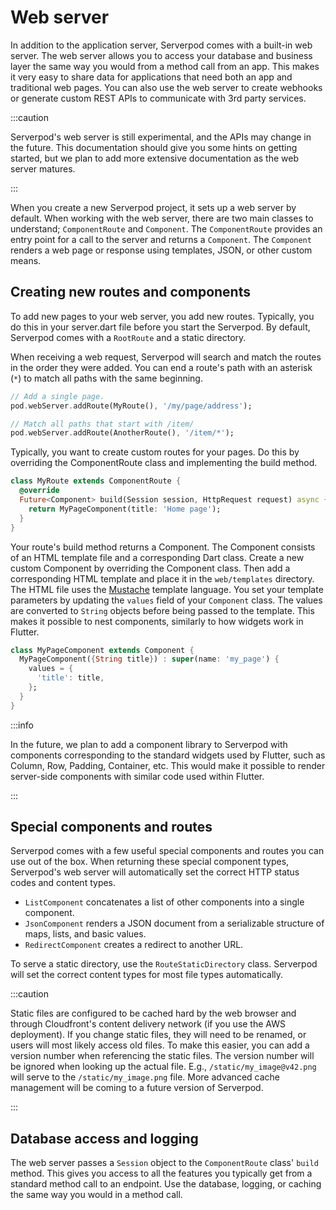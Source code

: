 # Web server

In addition to the application server, Serverpod comes with a built-in web server. The web server allows you to access your database and business layer the same way you would from a method call from an app. This makes it very easy to share data for applications that need both an app and traditional web pages. You can also use the web server to create webhooks or generate custom REST APIs to communicate with 3rd party services.

:::caution

Serverpod's web server is still experimental, and the APIs may change in the future. This documentation should give you some hints on getting started, but we plan to add more extensive documentation as the web server matures.

:::

When you create a new Serverpod project, it sets up a web server by default. When working with the web server, there are two main classes to understand; `ComponentRoute` and `Component`. The `ComponentRoute` provides an entry point for a call to the server and returns a `Component`. The `Component` renders a web page or response using templates, JSON, or other custom means.

## Creating new routes and components

To add new pages to your web server, you add new routes. Typically, you do this in your server.dart file before you start the Serverpod. By default, Serverpod comes with a `RootRoute` and a static directory.

When receiving a web request, Serverpod will search and match the routes in the order they were added. You can end a route's path with an asterisk (`*`) to match all paths with the same beginning.

```dart
// Add a single page.
pod.webServer.addRoute(MyRoute(), '/my/page/address');

// Match all paths that start with /item/
pod.webServer.addRoute(AnotherRoute(), '/item/*');
```

Typically, you want to create custom routes for your pages. Do this by overriding the ComponentRoute class and implementing the build method.

```dart
class MyRoute extends ComponentRoute {
  @override
  Future<Component> build(Session session, HttpRequest request) async {
    return MyPageComponent(title: 'Home page');
  }
}
```

Your route's build method returns a Component. The Component consists of an HTML template file and a corresponding Dart class. Create a new custom Component by overriding the Component class. Then add a corresponding HTML template and place it in the `web/templates` directory. The HTML file uses the [Mustache](https://mustache.github.io/) template language. You set your template parameters by updating the `values` field of your `Component` class. The values are converted to `String` objects before being passed to the template. This makes it possible to nest components, similarly to how widgets work in Flutter.

```dart
class MyPageComponent extends Component {
  MyPageComponent({String title}) : super(name: 'my_page') {
    values = {
      'title': title,
    };
  }
}
```

:::info

In the future, we plan to add a component library to Serverpod with components corresponding to the standard widgets used by Flutter, such as Column, Row, Padding, Container, etc. This would make it possible to render server-side components with similar code used within Flutter.

:::

## Special components and routes

Serverpod comes with a few useful special components and routes you can use out of the box. When returning these special component types, Serverpod's web server will automatically set the correct HTTP status codes and content types.

- `ListComponent` concatenates a list of other components into a single component.
- `JsonComponent` renders a JSON document from a serializable structure of maps, lists, and basic values.
- `RedirectComponent` creates a redirect to another URL.

To serve a static directory, use the `RouteStaticDirectory` class. Serverpod will set the correct content types for most file types automatically.

:::caution

Static files are configured to be cached hard by the web browser and through Cloudfront's content delivery network (if you use the AWS deployment). If you change static files, they will need to be renamed, or users will most likely access old files. To make this easier, you can add a version number when referencing the static files. The version number will be ignored when looking up the actual file. E.g., `/static/my_image@v42.png` will serve to the `/static/my_image.png` file. More advanced cache management will be coming to a future version of Serverpod.

:::

## Database access and logging

The web server passes a `Session` object to the `ComponentRoute` class' `build` method. This gives you access to all the features you typically get from a standard method call to an endpoint. Use the database, logging, or caching the same way you would in a method call.
